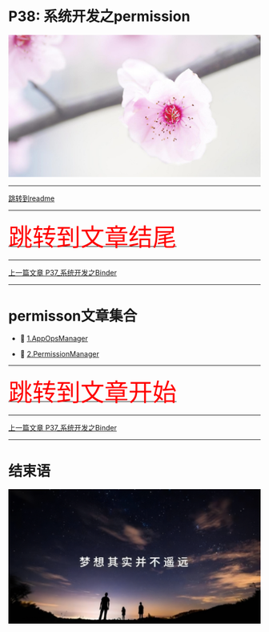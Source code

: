 # P38: 系统开发之permission

<img src="../flower/flower_p28.png">

---

[跳转到readme](https://github.com/hfreeman2008/android_core_framework/blob/main/README-CN.md)


---

[<font face='黑体' color=#ff0000 size=40 >跳转到文章结尾</font>](#结束语)

---

[上一篇文章 P37_系统开发之Binder](https://github.com/hfreeman2008/android_core_framework/blob/main/P37_%E7%B3%BB%E7%BB%9F%E5%BC%80%E5%8F%91%E4%B9%8BBinder/%E7%B3%BB%E7%BB%9F%E5%BC%80%E5%8F%91%E4%B9%8BBinder.md)






---

# permisson文章集合

- 🙏 [1.AppOpsManager](https://github.com/hfreeman2008/android_core_framework/blob/main/P38_%E7%B3%BB%E7%BB%9F%E5%BC%80%E5%8F%91%E4%B9%8Bpermission/%E7%B3%BB%E7%BB%9F%E5%BC%80%E5%8F%91%E4%B9%8Bpermission_AppOpsManager.md)


- 🙏  [2.PermissionManager](https://github.com/hfreeman2008/android_core_framework/blob/main/P38_%E7%B3%BB%E7%BB%9F%E5%BC%80%E5%8F%91%E4%B9%8Bpermission/%E7%B3%BB%E7%BB%9F%E5%BC%80%E5%8F%91%E4%B9%8Bpermission_PermissionManager.md)







---

[<font face='黑体' color=#ff0000 size=40 >跳转到文章开始</font>](#p38-系统开发之permission)

---


[上一篇文章 P37_系统开发之Binder](https://github.com/hfreeman2008/android_core_framework/blob/main/P37_%E7%B3%BB%E7%BB%9F%E5%BC%80%E5%8F%91%E4%B9%8BBinder/%E7%B3%BB%E7%BB%9F%E5%BC%80%E5%8F%91%E4%B9%8BBinder.md)





---

# 结束语

<img src="../Images/end_001.png">